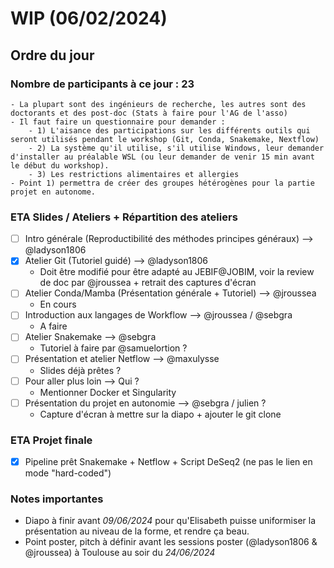 # WIP (06/02/2024)

## Ordre du jour 

### Nombre de participants à ce jour : 23 
	- La plupart sont des ingénieurs de recherche, les autres sont des doctorants et des post-doc (Stats à faire pour l'AG de l'asso)
	- Il faut faire un questionnaire pour demander :
		- 1) L'aisance des participations sur les différents outils qui seront utilisés pendant le workshop (Git, Conda, Snakemake, Nextflow) 
		- 2) La système qu'il utilise, s'il utilise Windows, leur demander d'installer au préalable WSL (ou leur demander de venir 15 min avant le début du workshop).
		- 3) Les restrictions alimentaires et allergies
	- Point 1) permettra de créer des groupes hétérogènes pour la partie projet en autonome.

### ETA Slides / Ateliers + Répartition des ateliers
- [ ] Intro générale (Reproductibilité des méthodes principes généraux) --> @ladyson1806
- [x] Atelier Git (Tutoriel guidé) --> @ladyson1806
	- Doit être  modifié pour être adapté au JEBIF@JOBIM, voir la review de doc par @jroussea + retrait des captures d'écran
- [ ] Atelier Conda/Mamba (Présentation générale + Tutoriel) --> @jroussea
	- En cours
- [ ] Introduction aux langages de Workflow --> @jroussea / @sebgra
	- A faire
- [ ] Atelier Snakemake --> @sebgra 
	- Tutoriel à faire par @samuelortion ?
- [ ] Présentation et atelier Netflow --> @maxulysse
	- Slides déjà prêtes ?
- [ ]  Pour aller plus loin --> Qui ?
	- Mentionner Docker et Singularity
- [ ] Présentation du projet en autonomie --> @sebgra / julien ?
	- Capture d'écran à mettre sur la diapo + ajouter le git clone 

### ETA Projet finale
- [x] Pipeline prêt Snakemake + Netflow + Script DeSeq2 (ne pas le lien en mode "hard-coded")

### Notes importantes

- Diapo à finir avant _09/06/2024_ pour qu'Elisabeth puisse uniformiser la présentation au niveau de la forme, et rendre ça beau.
- Point poster, pitch à définir avant les sessions poster (@ladyson1806 & @jroussea) à Toulouse au soir du _24/06/2024_

